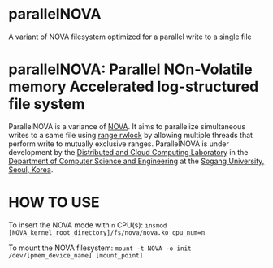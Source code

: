 # parallelNOVA
A variant of NOVA filesystem optimized for a parallel write to a single file

# parallelNOVA: Parallel NOn-Volatile memory Accelerated log-structured file system

ParallelNOVA is a variance of [NOVA][NOVA]. It aims to parallelize simultaneous writes to a same file using [range rwlock][RANGERWLOCK] by allowing multiple threads that perform write to mutually exclusive ranges. ParallelNOVA is under development by the [Distributed and Cloud Computing Laboratory][DCC] in the [Department of Computer Science and Engineering][CS] at the [Sogang University, Seoul, Korea][SG].

[NOVA]: https://github.com/NVSL/linux-nova
[RANGERWLOCK]: https://lwn.net/Articles/722741
[DCC]: http://dcclab.sogang.ac.kr/
[SG]: http://sogang.ac.kr/index.do
[CS]: http://cs.sogang.ac.kr/sub_kor/index.php

# HOW TO USE
To insert the NOVA mode with `n` CPU(s):
`insmod [NOVA_kernel_root_directory]/fs/nova/nova.ko cpu_num=n`

To mount the NOVA filesystem:
`mount -t NOVA -o init /dev/[pmem_device_name] [mount_point]`
